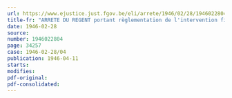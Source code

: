 ```yaml
---
url: https://www.ejustice.just.fgov.be/eli/arrete/1946/02/28/1946022804/justel
title-fr: "ARRETE DU REGENT portant règlementation de l'intervention financière de l'Etat dans le domaine de l'adaptation et de l'orientation techniques des entreprises au moyen de journées d'études, de conférences, de cours, de concours et d'expositions"
date: 1946-02-28
source:
number: 1946022804
page: 34257
case: 1946-02-28/04
publication: 1946-04-11
starts:
modifies:
pdf-original:
pdf-consolidated:
---
```


